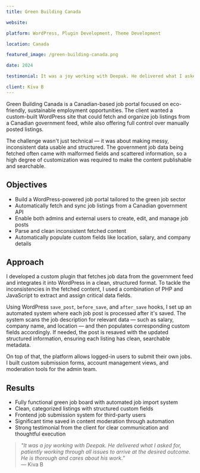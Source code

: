 ```yaml
---
title: Green Building Canada

website: 

platform: WordPress, Plugin Development, Theme Development

location: Canada

featured_image: /green-building-canada.png

date: 2024

testimonial: It was a joy working with Deepak. He delivered what I asked for, patiently working through all issues to arrive at the desired outcome. He is thorough and cares about his work.

client: Kiva B
---
```


Green Building Canada is a Canadian-based job portal focused on eco-friendly, sustainable employment opportunities. The client wanted a custom-built WordPress site that could fetch and organize job listings from a Canadian government feed, while also offering full control over manually posted listings.

The challenge wasn't just technical — it was about making messy, inconsistent data usable and structured. The government job data being fetched often came with malformed fields and scattered information, so a high degree of customization was required to make the content publishable and searchable.

## Objectives

- Build a WordPress-powered job portal tailored to the green job sector  
- Automatically fetch and sync job listings from a Canadian government API  
- Enable both admins and external users to create, edit, and manage job posts  
- Parse and clean inconsistent fetched content  
- Automatically populate custom fields like location, salary, and company details

## Approach

I developed a custom plugin that fetches job data from the government feed and integrates it into WordPress in a clean, structured format. To tackle the inconsistencies in the fetched content, I used a combination of PHP and JavaScript to extract and assign critical data fields.

Using WordPress `save_post`, `before_save`, and `after_save` hooks, I set up an automated system where each job post is processed after it's saved. The system scans the job description for relevant data — such as salary, company name, and location — and then populates corresponding custom fields accordingly. If needed, the post is resaved with the updated structured information, ensuring each listing has clean, searchable metadata.

On top of that, the platform allows logged-in users to submit their own jobs. I built custom submission forms, account management views, and moderation tools for the admin team.

## Results

- Fully functional green job board with automated job import system  
- Clean, categorized listings with structured custom fields  
- Frontend job submission system for third-party users  
- Significant time saved in content moderation through automation  
- Strong testimonial from the client for clear communication and thoughtful execution

> *"It was a joy working with Deepak. He delivered what I asked for, patiently working through all issues to arrive at the desired outcome. He is thorough and cares about his work."*  
> — Kiva B
